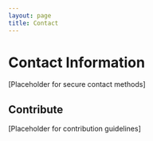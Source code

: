 ```yaml
---
layout: page
title: Contact
---
```


# Contact Information

[Placeholder for secure contact methods]

## Contribute
[Placeholder for contribution guidelines]
